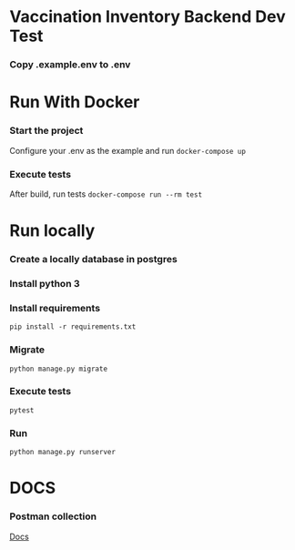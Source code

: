 # Vaccination Inventory Backend Dev Test

### Copy .example.env to .env

# Run With Docker

### Start the project

Configure your .env as the example and run `docker-compose up`

### Execute tests

After build, run tests `docker-compose run --rm test`

# Run locally

### Create a locally database in postgres

### Install python 3

### Install requirements

`pip install -r requirements.txt`

### Migrate

`python manage.py migrate`

### Execute tests

`pytest`

### Run

`python manage.py runserver`

# DOCS

### Postman collection

[Docs](https://documenter.getpostman.com/view/8486968/2s83zjqhX9)

